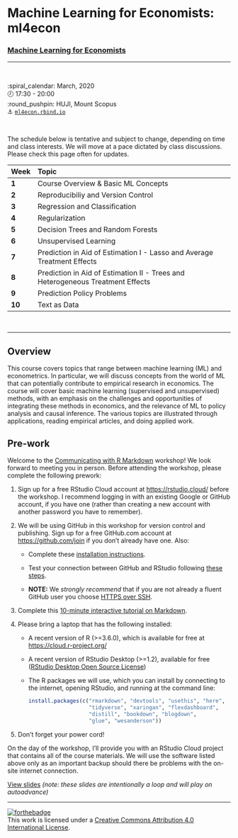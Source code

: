 Machine Learning for Economists: <br>ml4econ
================

### [Machine Learning for Economists](https://ml4econ.rbind.io/)

-----

<br>

:spiral\_calendar: March, 2020  
:clock8: 17:30 - 20:00  
:round\_pushpin: HUJI, Mount Scopus  
:anchor: [`ml4econ.rbind.io`](https://ml4econ.rbind.io/)

<br>

The schedule below is tentative and subject to change, depending on time
and class interests. We will move at a pace dictated by class
discussions. Please check this page often for updates.

| Week   | Topic                                                                          |
| :----- | :----------------------------------------------------------------------------- |
| **1**  | Course Overview & Basic ML Concepts                                            |
| **2**  | Reproducibiliy and Version Control                                             |
| **3**  | Regression and Classification                                                  |
| **4**  | Regularization                                                                 |
| **5**  | Decision Trees and Random Forests                                              |
| **6**  | Unsupervised Learning                                                          |
| **7**  | Prediction in Aid of Estimation I - Lasso and Average Treatment Effects        |
| **8**  | Prediction in Aid of Estimation II - Trees and Heterogeneous Treatment Effects |
| **9**  | Prediction Policy Problems                                                     |
| **10** | Text as Data                                                                   |

<br>

<!--
01
-use ozbabynames/usbabynames
-make parameterized rmd with plots (added more on params here)
-> deploy at end!

02- focus on HTML outputs [cut version control]
-knit to bookdown (not just for books!) ?
-knit to distill (not just for ML!) ?
-maybe add in generations here
? where to include oz bakeoff?
-knit to flexdashboard
-knit to xaringan
-maybe include good HTML widgets like leaflet for mapping

Where to go?
-knit from the command line
-knitting parameterized reports from the command line

03- templates inside a package
-build an opinionated template with custom things in it
-data?
-->

-----

## Overview

This course covers topics that range between machine learning (ML) and
econometrics. In particular, we will discuss concepts from the world of
ML that can potentially contribute to empirical research in economics.
The course will cover basic machine learning (supervised and
unsupervised) methods, with an emphasis on the challenges and
opportunities of integrating these methods in economics, and the
relevance of ML to policy analysis and causal inference. The various
topics are illustrated through applications, reading empirical articles,
and doing applied work.

## Pre-work

Welcome to the [Communicating with R Markdown](/) workshop\! We look
forward to meeting you in person. Before attending the workshop, please
complete the following prework:

1.  Sign up for a free RStudio Cloud account at <https://rstudio.cloud/>
    before the workshop. I recommend logging in with an existing Google
    or GitHub account, if you have one (rather than creating a new
    account with another password you have to remember).

2.  We will be using GitHub in this workshop for version control and
    publishing. Sign up for a free GitHub.com account at
    <https://github.com/join> if you don’t already have one. Also:
    
      - Complete these [installation
        instructions](https://happygitwithr.com/install-intro.html).
    
      - Test your connection between GitHub and RStudio following [these
        steps](https://happygitwithr.com/connect-intro.html).
    
      - **NOTE:** We *strongly recommend* that if you are not already a
        fluent GitHub user you choose [HTTPS over
        SSH](https://happygitwithr.com/credential-caching.html).

3.  Complete this [10-minute interactive tutorial on
    Markdown](https://commonmark.org/help/tutorial/).

4.  Please bring a laptop that has the following installed:
    
      - A recent version of R (\>=3.6.0), which is available for free at
        <https://cloud.r-project.org/>
    
      - A recent version of RStudio Desktop (\>=1.2), available for free
        ([RStudio Desktop Open Source
        License](https://www.rstudio.com/products/rstudio/download/#download))
    
      - The R packages we will use, which you can install by connecting
        to the internet, opening RStudio, and running at the command
        line:
        
        ``` r
        install.packages(c("rmarkdown", "devtools", "usethis", "here", 
                           "tidyverse", "xaringan", "flexdashboard", 
                           "distill", "bookdown", "blogdown",
                           "glue", "wesanderson"))
        ```

5.  Don’t forget your power cord\!

On the day of the workshop, I’ll provide you with an RStudio Cloud
project that contains all of the course materials. We will use the
software listed above only as an important backup should there be
problems with the on-site internet connection.

[View slides](/slides/00-loop.html) *(note: these slides are
intentionally a loop and will play on autoadvance)*

-----

[![forthebadge](https://forthebadge.com/images/badges/cc-by.svg)](https://creativecommons.org/licenses/by/4.0/)  
This work is licensed under a [Creative Commons Attribution 4.0
International License](https://creativecommons.org/licenses/by/4.0/).
